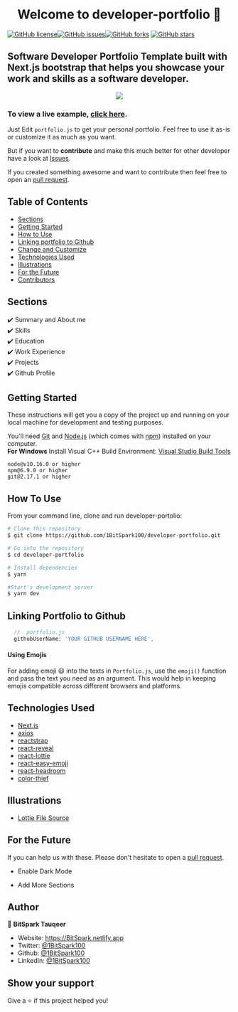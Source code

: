 <h1 align="center">Welcome to developer-portfolio 👋</h1>
<a href="https://github.com/1BitSpark100/developer-portfolio/blob/main/LICENSE"><img alt="GitHub license" src="https://img.shields.io/github/license/1BitSpark100/developer-portfolio"></a><a href="https://github.com/1BitSpark100/developer-portfolio/issues"><img alt="GitHub issues" src="https://img.shields.io/github/issues/1BitSpark100/developer-portfolio"></a><a href="https://github.com/1BitSpark100/developer-portfolio/network"><img alt="GitHub forks" src="https://img.shields.io/github/forks/1BitSpark100/developer-portfolio"></a> <a href="https://github.com/1BitSpark100/developer-portfolio/stargazers"><img alt="GitHub stars" src="https://img.shields.io/github/stars/1BitSpark100/developer-portfolio"></a>

## Software Developer Portfolio Template built with Next.js bootstrap that helps you showcase your work and skills as a software developer.

<p align="center">
  <kbd>
    <img src="https://github.com/1BitSpark100/developer-portfolio/blob/master/picture.PNG"></img>
  </kbd>
</p>

### To view a live example, **[click here](https://developer-portfolio.1BitSpark100.vercel.app/)**.

Just Edit `portfolio.js` to get your personal portfolio. Feel free to use it as-is or customize it as much as you want.

But if you want to **contribute** and make this much better for other developer have a look at [Issues](https://github.com/1BitSpark100/developer-portfolio/issues).

If you created something awesome and want to contribute then feel free to open an [pull request](https://github.com/1BitSpark100/developer-portfolio/pulls).

## Table of Contents

-   [Sections](#sections)
-   [Getting Started](#getting-started)
-   [How to Use](#how-to-use)
-   [Linking portfolio to Github](#linking-portfolio-to-github)
-   [Change and Customize](#change-and-customize-every-section-according-to-your-need)
-   [Technologies Used](#technologies-used)
-   [Illustrations](#illustrations)
-   [For the Future](#for-the-future)
-   [Contributors](#project-maintainers)

## Sections

✔️ Summary and About me\
✔️ Skills\
✔️ Education\
✔️ Work Experience\
✔️ Projects\
✔️ Github Profile

## Getting Started

These instructions will get you a copy of the project up and running on your local machine for development and testing purposes.

You'll need [Git](https://git-scm.com) and [Node.js](https://nodejs.org/en/download/) (which comes with [npm](http://npmjs.com)) installed on your computer.
<br>
**For Windows** Install Visual C++ Build Environment: [Visual Studio Build Tools](https://visualstudio.microsoft.com/thank-you-downloading-visual-studio/?sku=BuildTools)

```
node@v10.16.0 or higher
npm@6.9.0 or higher
git@2.17.1 or higher
```

## How To Use

From your command line, clone and run developer-portolio:

```bash
# Clone this repository
$ git clone https://github.com/1BitSpark100/developer-portfolio.git

# Go into the repository
$ cd developer-portfolio

# Install dependencies
$ yarn

#Start's development server
$ yarn dev
```

## Linking Portfolio to Github

```javascript
  //  portfolio.js
  githubUserName: 'YOUR GITHUB USERNAME HERE',
```

#### Using Emojis

For adding emoji 😃 into the texts in `Portfolio.js`, use the `emoji()` function and pass the text you need as an argument. This would help in keeping emojis compatible across different browsers and platforms.

## Technologies Used

-   [Next.js](https://nextjs.org/)
-   [axios](https://www.npmjs.com/package/axios)
-   [reactstrap](https://reactstrap.github.io/)
-   [react-reveal](https://www.react-reveal.com/)
-   [react-lottie](https://www.npmjs.com/package/react-lottie)
-   [react-easy-emoji](https://github.com/appfigures/react-easy-emoji)
-   [react-headroom](https://github.com/KyleAMathews/react-headroom)
-   [color-thief](https://github.com/lokesh/color-thief)

## Illustrations

-   [Lottie File Source](https://lottiefiles.com)

## For the Future

If you can help us with these. Please don't hesitate to open a [pull request](https://github.com/saadpasta/developerFolio/pulls).

-   Enable Dark Mode

-   Add More Sections

## Author

👤 **BitSpark Tauqeer**

-   Website: https://BitSpark.netlify.app
-   Twitter: [@1BitSpark100](https://twitter.com/1BitSpark100)
-   Github: [@1BitSpark100](https://github.com/1BitSpark100)
-   LinkedIn: [@1BitSpark100](https://linkedin.com/in/1BitSpark100)

## Show your support

Give a ⭐️ if this project helped you!
